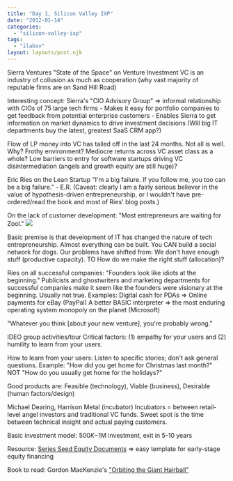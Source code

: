 ```yaml
---
title: "Day 1, Silicon Valley IXP"
date: "2012-01-14"
categories: 
  - "silicon-valley-ixp"
tags: 
  - "ilabsv"
layout: layouts/post.njk
---
```


Sierra Ventures "State of the Space" on Venture Investment VC is an industry of collusion as much as cooperation (why vast majority of reputable firms are on Sand Hill Road)

Interesting concept: Sierra's "CIO Advisory Group" => informal relationship with CIOs of 75 large tech firms - Makes it easy for portfolio companies to get feedback from potential enterprise customers - Enables Sierra to get information on market dynamics to drive investment decisions (Will big IT departments buy the latest, greatest SaaS CRM app?)

Flow of LP money into VC has tailed off in the last 24 months. Not all is well. Why? Frothy environment? Mediocre returns across VC asset class as a whole? Low barriers to entry for software startups driving VC disintermediation (angels and growth equity are still huge)?

Eric Ries on the Lean Startup "I'm a big failure. If you follow me, you too can be a big failure." - E.R. (Caveat: clearly I am a fairly serious believer in the value of hypothesis-driven entrepreneurship, or I wouldn't have pre-ordered/read the book and most of Ries' blog posts.)

On the lack of customer development: "Most entrepreneurs are waiting for Zool." ![](images/zool.jpg)

Basic premise is that development of IT has changed the nature of tech entrepreneurship. Almost everything can be built. You CAN build a social network for dogs. Our problems have shifted from: We don't have enough stuff (productive capacity). TO How do we make the right stuff (allocation)?

Ries on all successful companies: "Founders look like idiots at the beginning." Publicists and ghostwriters and marketing departments for successful companies make it seem like the founders were visionary at the beginning. Usually not true. Examples: Digital cash for PDAs => Online payments for eBay (PayPal) A better BASIC interpreter => the most enduring operating system monopoly on the planet (Microsoft)

"Whatever you think \[about your new venture\], you're probably wrong."

IDEO group activities/tour Critical factors: (1) empathy for your users and (2) humility to learn from your users.

How to learn from your users: Listen to specific stories; don't ask general questions. Example: "How did you get home for Christmas last month?" NOT "How do you usually get home for the holidays?"

Good products are: Feasible (technology), Viable (business), Desirable (human factors/design)

Michael Dearing, Harrison Metal (incubator) Incubators = between retail-level angel investors and traditional VC funds. Sweet spot is the time between technical insight and actual paying customers.

Basic investment model: $500K-$1M investment, exit in 5-10 years

Resource: [Series Seed Equity Documents](http://www.seriesseed.com/) => easy template for early-stage equity financing

Book to read: Gordon MacKenzie's ["Orbiting the Giant Hairball"](http://www.amazon.com/Orbiting-Giant-Hairball-Corporate-Surviving/dp/0670879835)
